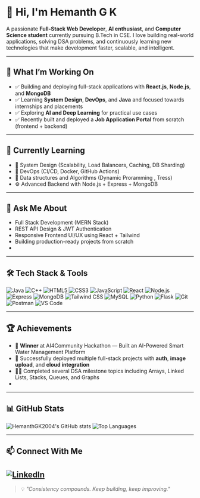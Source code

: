 # 👋 Hi, I'm Hemanth G K

A passionate **Full-Stack Web Developer**, **AI enthusiast**, and **Computer Science student** currently pursuing B.Tech in CSE. I love building real-world applications, solving DSA problems, and continuously learning new technologies that make development faster, scalable, and intelligent.

---

## 🚀 What I’m Working On

- ✅ Building and deploying full-stack applications with **React.js**, **Node.js**, and **MongoDB**
- ✅ Learning **System Design**, **DevOps**, and **Java** and focused towards internships and placements
- ✅ Exploring **AI and Deep Learning** for practical use cases
- ✅ Recently built and deployed a **Job Application Portal** from scratch (frontend + backend)

---

## 🌱 Currently Learning

- 🧠 System Design (Scalability, Load Balancers, Caching, DB Sharding)
- 🔧 DevOps (CI/CD, Docker, GitHub Actions)
- 🧮 Data structures and Algorithms (Dynamic Proramming , Tress)
- ⚙️ Advanced Backend with Node.js + Express + MongoDB

---

## 💬 Ask Me About

- Full Stack Development (MERN Stack)
- REST API Design & JWT Authentication
- Responsive Frontend UI/UX using React + Tailwind
- Building production-ready projects from scratch
- 
---

## 🛠️ Tech Stack & Tools
![Java](https://img.shields.io/badge/-Java-007396?logo=java&logoColor=white&style=flat)
![C++](https://img.shields.io/badge/-C++-00599C?logo=c%2b%2b&logoColor=white&style=flat)
![HTML5](https://img.shields.io/badge/-HTML5-E34F26?logo=html5&logoColor=white&style=flat)
![CSS3](https://img.shields.io/badge/-CSS3-1572B6?logo=css3&logoColor=white&style=flat)
![JavaScript](https://img.shields.io/badge/-JavaScript-F7DF1E?logo=javascript&logoColor=black&style=flat)
![React](https://img.shields.io/badge/-React-61DAFB?logo=react&logoColor=black&style=flat)
![Node.js](https://img.shields.io/badge/-Node.js-339933?logo=nodedotjs&logoColor=white&style=flat)
![Express](https://img.shields.io/badge/-Express.js-000000?logo=express&logoColor=white&style=flat)
![MongoDB](https://img.shields.io/badge/-MongoDB-47A248?logo=mongodb&logoColor=white&style=flat)
![Tailwind CSS](https://img.shields.io/badge/-Tailwind%20CSS-06B6D4?logo=tailwindcss&logoColor=white&style=flat)
![MySQL](https://img.shields.io/badge/-MySQL-4479A1?logo=mysql&logoColor=white&style=flat)
![Python](https://img.shields.io/badge/-Python-3776AB?logo=python&logoColor=white&style=flat)
![Flask](https://img.shields.io/badge/-Flask-000000?logo=flask&logoColor=white&style=flat)
![Git](https://img.shields.io/badge/-Git-F05032?logo=git&logoColor=white&style=flat)
![Postman](https://img.shields.io/badge/-Postman-FF6C37?logo=postman&logoColor=white&style=flat)
![VS Code](https://img.shields.io/badge/-VSCode-007ACC?logo=visualstudiocode&logoColor=white&style=flat)

---

## 🏆 Achievements

- 🥇 **Winner** at AI4Community Hackathon — Built an AI-Powered Smart Water Management Platform
- 🚀 Successfully deployed multiple full-stack projects with **auth**, **image upload**, and **cloud integration**
- 👨‍💻 Completed several DSA milestone topics including Arrays, Linked Lists, Stacks, Queues, and Graphs
- 

---

## 📊 GitHub Stats

![HemanthGK2004's GitHub stats](https://github-readme-stats.vercel.app/api?username=HemanthGK2004&show_icons=true&theme=radical)
![Top Languages](https://github-readme-stats.vercel.app/api/top-langs/?username=HemanthGK2004&layout=compact&theme=radical)

---

## 📫 Connect With Me

[![LinkedIn](https://img.shields.io/badge/LinkedIn-blue?logo=linkedin&logoColor=white)](https://linkedin.com/in/hemanthgk)
---

> 💡 *"Consistency compounds. Keep building, keep improving."*

